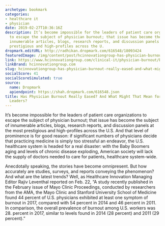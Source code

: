 ```yaml
---
archetype: bookmark
categories:
- healthcare it
- physician
date: 2019-02-27T10:36:16Z
description: It’s become impossible for the leaders of patient care organizations
  to escape the subject of physician burnout; that issue has become the subject of
  innumerable articles, blogs, research reports, and discussion panels at the most
  prestigious and high-profiles across the U.
dropmark.editURL: http://radhikan.dropmark.com/616548/18093424
featuredImage: /img/content/post/hcinnovationgroup-has-physician-burnout-really-eased-and-what-might-that-mean-for-health-it-leaders.jpg
link: https://www.hcinnovationgroup.com/clinical-it/physician-burnout/blog/21069855/has-physician-burnout-really-eased-and-what-might-that-mean-for-health-it-leaders
linkBrand: hcinnovationgroup.com
slug: hcinnovationgroup-has-physician-burnout-really-eased-and-what-might-that-mean-for-health-it-leaders
socialScore: 41
socialScoreSimulated: true
source:
  name: Dropmark
  apiendpoint: https://shah.dropmark.com/616548.json
title: Has Physician Burnout Really Eased? And What Might That Mean for Health IT
  Leaders?
---
```

It’s become impossible for the leaders of patient care organizations to escape the subject of physician burnout; that issue has become the subject of innumerable articles, blogs, research reports, and discussion panels at the most prestigious and high-profiles across the U.S. And that level of prominence is for good reason: if significant numbers of physicians decide that practicing medicine is simply too stressful an endeavor, the U.S. healthcare system is headed for a real disaster: with the Baby Boomers aging and levels of chronic disease exploding, American society will lack the supply of doctors needed to care for patients, healthcare system-wide.

Anecdotally speaking, the stories have become omnipresent. But how accurately are studies, surveys, and reports conveying the phenomenon? And what are the latest trends? Well, as Healthcare Innovation Managing Editor Rajiv Leventhal reported on Feb. 22, “A study recently published in the February issue of Mayo Clinic Proceedings, conducted by researchers from the AMA, the Mayo Clinic and Stanford University School of Medicine found 44 percent of U.S. physicians exhibited at least one symptom of burnout in 2017, compared with 54 percent in 2014 and 46 percent in 2011. In comparison, the overall prevalence of burnout among U.S. workers was 28. percent in 2017, similar to levels found in 2014 (28 percent) and 2011 (29 percent).”


